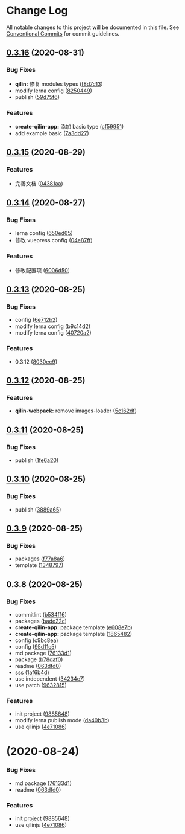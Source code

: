 # Change Log

All notable changes to this project will be documented in this file.
See [Conventional Commits](https://conventionalcommits.org) for commit guidelines.

## [0.3.16](https://github.com/jackhutu/qilin/compare/v0.3.15...v0.3.16) (2020-08-31)

### Bug Fixes

- **qilin:** 修复 modules types ([f8d7c13](https://github.com/jackhutu/qilin/commit/f8d7c13b79eb0898242651dfcd7114006f19ed4e))
- modify lerna config ([8250449](https://github.com/jackhutu/qilin/commit/8250449a2b5d136b96bf40e3a4a8f93463e4f370))
- publish ([59d75f6](https://github.com/jackhutu/qilin/commit/59d75f6f735af75cafe3e048e394ff72738fcbe4))

### Features

- **create-qilin-app:** 添加 basic type ([cf59951](https://github.com/jackhutu/qilin/commit/cf599517dd547120c2bbff3df4992e6cd899ed14))
- add example basic ([7a3dd27](https://github.com/jackhutu/qilin/commit/7a3dd273549fe47df3270bd80d7cce363ccc2a20))

## [0.3.15](https://github.com/jackhutu/qilin/compare/v0.3.14...v0.3.15) (2020-08-29)

### Features

- 完善文档 ([04381aa](https://github.com/jackhutu/qilin/commit/04381aa1f36235257d10eddbca2a17488c4dcfb2))

## [0.3.14](https://github.com/jackhutu/qilin/compare/v0.3.13...v0.3.14) (2020-08-27)

### Bug Fixes

- lerna config ([650ed65](https://github.com/jackhutu/qilin/commit/650ed65659c194ef9ac4b2199291441e8ba10795))
- 修改 vuepress config ([04e87ff](https://github.com/jackhutu/qilin/commit/04e87ffb4bb2fd9633ba43b3b1486b2201e85e09))

### Features

- 修改配置项 ([6006d50](https://github.com/jackhutu/qilin/commit/6006d500d1196d91f76e73a79dae728b5ea2c11c))

## [0.3.13](https://github.com/jackhutu/qilin/compare/v0.3.12...v0.3.13) (2020-08-25)

### Bug Fixes

- config ([6e712b2](https://github.com/jackhutu/qilin/commit/6e712b2b635efabe4b47737a29914dd8ddff52bd))
- modify lerna config ([b9c14d2](https://github.com/jackhutu/qilin/commit/b9c14d2466798aff1cbe21df3ef565c0440cae58))
- modify lerna config ([40720a2](https://github.com/jackhutu/qilin/commit/40720a2fbe27ee2915eb616f9ad5d35dda1c1908))

### Features

- 0.3.12 ([8030ec9](https://github.com/jackhutu/qilin/commit/8030ec931cae9cf56375e552d3967b49dfc66101))

## [0.3.12](https://github.com/jackhutu/qilin/compare/v0.3.11...v0.3.12) (2020-08-25)

### Features

- **qilin-webpack:** remove images-loader ([5c162df](https://github.com/jackhutu/qilin/commit/5c162dfdfa074c3592c3d402f3dfdb3d4267f061))

## [0.3.11](https://github.com/jackhutu/qilin/compare/v0.3.10...v0.3.11) (2020-08-25)

### Bug Fixes

- publish ([1fe6a20](https://github.com/jackhutu/qilin/commit/1fe6a209306008571a3896b9c5ded997065e1d66))

## [0.3.10](https://github.com/jackhutu/qilin/compare/v0.3.9...v0.3.10) (2020-08-25)

### Bug Fixes

- publish ([3889a65](https://github.com/jackhutu/qilin/commit/3889a65cafc6af6a4ecbb0b4e037cb8234b30f9e))

## [0.3.9](https://github.com/jackhutu/qilin/compare/v0.3.8...v0.3.9) (2020-08-25)

### Bug Fixes

- packages ([f77a8a6](https://github.com/jackhutu/qilin/commit/f77a8a6b1475247123d8acbbb625e2b00bb9edb7))
- template ([1348797](https://github.com/jackhutu/qilin/commit/13487972c7367435bff4eb3589bd0d5073b3d8be))

## 0.3.8 (2020-08-25)

### Bug Fixes

- commitlint ([b534f16](https://github.com/jackhutu/qilin/commit/b534f167a755d9ac8c92204a005df1fde613f50d))
- packages ([bade22c](https://github.com/jackhutu/qilin/commit/bade22c6789c5bb5b9dab08ff582a53d656c6ea5))
- **create-qilin-app:** package template ([e608e7b](https://github.com/jackhutu/qilin/commit/e608e7b7aee9a267288803e395be929d1d688f98))
- **create-qilin-app:** package template ([1865482](https://github.com/jackhutu/qilin/commit/1865482f4204764afa83f53fba5535f8af4be43d))
- config ([c9bc8ea](https://github.com/jackhutu/qilin/commit/c9bc8ea9b2b03a550476b44b38218d29ffd6be33))
- config ([95d11c5](https://github.com/jackhutu/qilin/commit/95d11c59b3a50b850e24be5709c007f56f73c4da))
- md package ([76133d1](https://github.com/jackhutu/qilin/commit/76133d1630fe8162413464657f36f185d9c54cc4))
- package ([b78daf0](https://github.com/jackhutu/qilin/commit/b78daf0e20afce65589f398787872a0fd0787f06))
- readme ([063dfd0](https://github.com/jackhutu/qilin/commit/063dfd0a78fbaa6be49e50538c90b7d257a391e8))
- sss ([1af6b4d](https://github.com/jackhutu/qilin/commit/1af6b4d937a2c1bc4ff769aaed842b6e0968c00a))
- use independent ([34234c7](https://github.com/jackhutu/qilin/commit/34234c77e9967dca8b62017469a75abca833b79c))
- use patch ([9632815](https://github.com/jackhutu/qilin/commit/9632815a58d29a6f171faeac82279349bfbd8755))

### Features

- init project ([9885648](https://github.com/jackhutu/qilin/commit/98856485475b3eed45e842e9b63f346e19d36287))
- modify lerna publish mode ([da40b3b](https://github.com/jackhutu/qilin/commit/da40b3b8634597e714c5847ee723e469ca578712))
- use qilinjs ([4e71086](https://github.com/jackhutu/qilin/commit/4e71086898e40b6376cd1dff11043cdd031d1dad))

# (2020-08-24)

### Bug Fixes

- md package ([76133d1](https://github.com/jackhutu/qilin/commit/76133d1630fe8162413464657f36f185d9c54cc4))
- readme ([063dfd0](https://github.com/jackhutu/qilin/commit/063dfd0a78fbaa6be49e50538c90b7d257a391e8))

### Features

- init project ([9885648](https://github.com/jackhutu/qilin/commit/98856485475b3eed45e842e9b63f346e19d36287))
- use qilinjs ([4e71086](https://github.com/jackhutu/qilin/commit/4e71086898e40b6376cd1dff11043cdd031d1dad))
